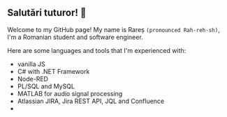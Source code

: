 ## Salutări tuturor! 👋

Welcome to my GitHub page!
My name is Rareș `(pronounced Rah-reh-sh)`, I'm a Romanian student and software engineer.

Here are some languages and tools that I'm experienced with:
* vanilla JS
* C# with .NET Framework
* Node-RED
* PL/SQL and MySQL
* MATLAB for audio signal processing
* Atlassian JIRA, Jira REST API, JQL and Confluence
* 
